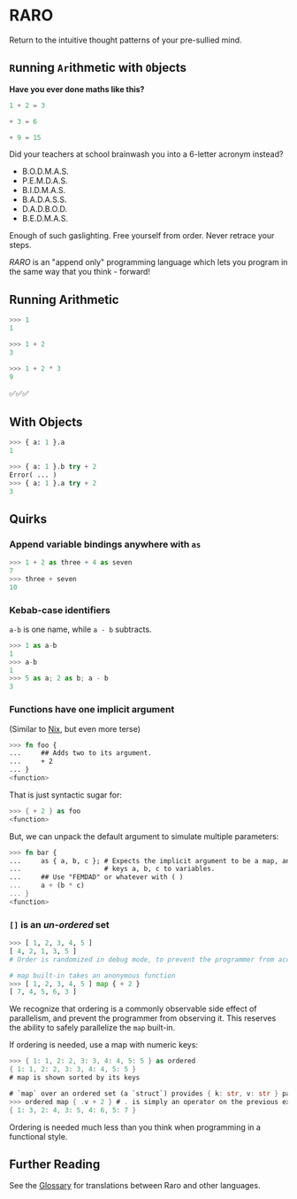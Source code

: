 # RARO

Return to the intuitive thought patterns of your pre-sullied mind.

## `R`unning `Ar`ithmetic with `O`bjects

**Have you ever done maths like this?**

```python
1 + 2 = 3

+ 3 = 6

+ 9 = 15
```

Did your teachers at school brainwash you into a 6-letter acronym instead?

- B.O.D.M.A.S.
- P.E.M.D.A.S.
- B.I.D.M.A.S.
- B.A.D.A.S.S.
- D.A.D.B.O.D.
- B.E.D.M.A.S.

Enough of such gaslighting. Free yourself from order. Never
retrace your steps.

*RARO* is an "append only" programming language which lets you program in the same
way that you think - forward!

## Running Arithmetic

```python
>>> 1
1
```

```python
>>> 1 + 2
3
```

```python
>>> 1 + 2 * 3
9
```

✅✅✅

## With Objects

```python
>>> { a: 1 }.a
1
```

```python
>>> { a: 1 }.b try + 2
Error( ... )
>>> { a: 1 }.a try + 2
3
```

## Quirks

### Append variable bindings anywhere with `as`

```python
>>> 1 + 2 as three + 4 as seven
7
>>> three + seven
10
```

### Kebab-case identifiers

`a-b` is one name, while `a - b` subtracts.

```python
>>> 1 as a-b
1
>>> a-b
1
>>> 5 as a; 2 as b; a - b
3
```

### Functions have one implicit argument

(Similar to [Nix](https://nix.dev/manual/nix/2.18/language/), but even more terse)

```rust
>>> fn foo {
...     ## Adds two to its argument.
...     + 2
... }
<function>
```

That is just syntactic sugar for:

```rust
>>> { + 2 } as foo
<function>
```

But, we can unpack the default argument to simulate multiple parameters:

```rust
>>> fn bar {
...     as { a, b, c }; # Expects the implicit argument to be a map, and binds
...                     # keys a, b, c to variables.
...     ## Use "FEMDAD" or whatever with ( )
...     a + (b * c)
... }
<function>
```

### `[]` is an *un-ordered* set

```python
>>> [ 1, 2, 3, 4, 5 ]
[ 4, 2, 1, 3, 5 ]
# Order is randomized in debug mode, to prevent the programmer from accidentally relying on it (via side-effects).
```

```python
# map built-in takes an anonymous function
>>> [ 1, 2, 3, 4, 5 ] map { + 2 }
[ 7, 4, 5, 6, 3 ]
```

We recognize that ordering is a commonly observable side effect of parallelism,
and prevent the programmer from observing it. This reserves the ability to safely
parallelize the `map` built-in.

If ordering is needed, use a map with numeric keys:

```rust
>>> { 1: 1, 2: 2, 3: 3, 4: 4, 5: 5 } as ordered
{ 1: 1, 2: 2, 3: 3, 4: 4, 5: 5 }
# map is shown sorted by its keys

# `map` over an ordered set (a `struct`) provides { k: str, v: str } pair structs.
>>> ordered map { .v + 2 } # . is simply an operator on the previous expression, implicitly a struct.
{ 1: 3, 2: 4, 3: 5, 4: 6, 5: 7 }
```

Ordering is needed much less than you think when programming in a functional
style.

## Further Reading

See the [Glossary](glossary.md) for translations between Raro and other languages.
